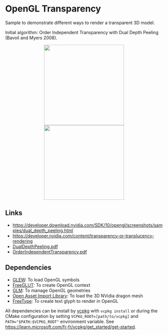 # OpenGL Transparency

Sample to demonstrate different ways to render a transparent 3D model.

Initial algorithm: Order Independent
Transparency with
Dual Depth Peeling (Bavoil and Myers 2008).

<p align="center">
  <img width="256" height="256" src="doc/dual_depth_peeling_medium.png">
  <img width="256" height="238" src="doc/dual_depth_peeling_gl3_medium.png">
</p>

## Links

- https://developer.download.nvidia.com/SDK/10/opengl/screenshots/samples/dual_depth_peeling.html
- https://developer.nvidia.com/content/transparency-or-translucency-rendering
- [DualDepthPeeling.pdf](doc/DualDepthPeeling.pdf)
- [OrderIndependentTransparency.pdf](doc/OrderIndependentTransparency.pdf)

## Dependencies

- [GLEW](https://github.com/nigels-com/glew): To load OpenGL symbols
- [FreeGLUT](https://github.com/freeglut/freeglut): To create OpenGL context
- [GLM](https://github.com/g-truc/glm): To manage OpenGL geometries
- [Open Asset Import Library](https://github.com/assimp/assimp): To load the 3D NVidia dragon mesh
- [FreeType](https://github.com/freetype/freetype): To create text glyph to render in OpenGL

All dependencies can be install by [vcpkg](https://github.com/microsoft/vcpkg) with `vcpkg install` or during the CMake configuration by setting `VCPKG_ROOT=[path/to/vcpkg]` and `PATH="$PATH:$VCPKG_ROOT"` environment variable. See https://learn.microsoft.com/fr-fr/vcpkg/get_started/get-started.
